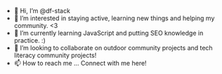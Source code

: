 - 👋 Hi, I’m @df-stack
- 👀 I’m interested in staying active, learning new things and helping my community. <3
- 🌱 I’m currently learning JavaScript and putting SEO knowledge in practice. :)
- 💞️ I’m looking to collaborate on outdoor community projects and tech literacy community projects!
- 📫 How to reach me ... Connect with me here!

<!---
df-stack/df-stack is a ✨ special ✨ repository because its `README.md` (this file) appears on your GitHub profile.
You can click the Preview link to take a look at your changes.
--->
